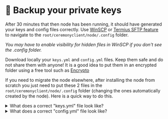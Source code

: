 # 🔑 Backup your private keys

After 30 minutes that then node has been running, it should have generated your keys and config files correctly. Use [WinSCP](https://winscp.net/eng/index.php) or [Termius SFTP feature](https://support.termius.com/hc/en-us/articles/4402367330201-SFTP) to navigate to the `root/ceremonyclient/node/.config` folder.&#x20;

_You may have to enable visibility for hidden files in WinSCP if you don't see the .config folder._&#x20;

Download locally your `keys.yml` and `config.yml` files. Keep them safe and do not share them with anyone! It is a good idea to put them in an encrypted folder using a free tool such as [Encrypto](https://macpaw.com/encrypto)

If you need to migrate the node elsewhere, after installing the node from scratch you just need to put these 2 files in the `root/ceremonyclient/node/.config` folder (changing the ones automatically created by the node). Here is a quick way to do this.

<details>

<summary>What does a correct "keys.yml" file look like?</summary>

```
"":
 id: ""
 type: 0
 privateKey: ""
 publicKey: ""
default-proving-key:
 id: default-proving-key
 type: 0
 privateKey: ////long-key-here///
 publicKey: ////long-key-here///
q-ratchet-idk:
 id: q-ratchet-idk
 type: 1
 privateKey: ////long-key-here///
 publicKey: ////long-key-here///
q-ratchet-spk:
 id: q-ratchet-spk
 type: 1
 privateKey: 
```

</details>

<details>

<summary>What does a correct "config.yml" file look like?</summary>

```
key:
 keyManagerType: file
 keyManagerFile:
   path: .config/keys.yml
   createIfMissing: false
   encryptionKey: ////long-key-here///
p2p:
 d: 0
 dLo: 0
 dHi: 0
 dScore: 0
 dOut: 0
 historyLength: 0
 historyGossip: 0
 dLazy: 0
 gossipFactor: 0
 gossipRetransmission: 0
 heartbeatInitialDelay: 0s
 heartbeatInterval: 0s
 fanoutTTL: 0s
 prunePeers: 0
 pruneBackoff: 0s
 unsubscribeBackoff: 0s
 connectors: 0
 maxPendingConnections: 0
 connectionTimeout: 0s
 directConnectTicks: 0
 directConnectInitialDelay: 0s
 opportunisticGraftTicks: 0
 opportunisticGraftPeers: 0
 graftFloodThreshold: 0s
 maxIHaveLength: 0
 maxIHaveMessages: 0
 iWantFollowupTime: 0s
 bootstrapPeers:
 ////list-of-bootstrap-peers-here///
 listenMultiaddr: /ip4/0.0.0.0/udp/8336/quic
 peerPrivKey: ////long-key-here///
 traceLogFile: ""
 minPeers: 0
engine:
 provingKeyId: default-proving-key
 filter: ffffffffffffffffffffffffffffffffffffffffffffffffffffffffffffffff
 genesisSeed: ////very-long-seed-here///
 maxFrames: -1
 pendingCommitWorkers: 4
 minimumPeersRequired: 0
 statsMultiaddr: ""
 difficulty: 0
db:
 path: .config/store
listenGrpcMultiaddr: ""
listenRESTMultiaddr: ""
logFile: ""
```

</details>
